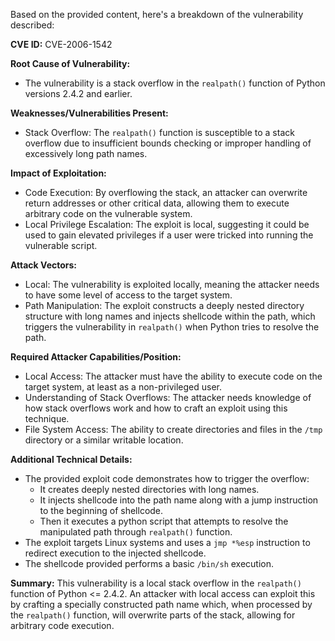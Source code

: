 Based on the provided content, here's a breakdown of the vulnerability described:

**CVE ID:** CVE-2006-1542

**Root Cause of Vulnerability:**
- The vulnerability is a stack overflow in the `realpath()` function of Python versions 2.4.2 and earlier.

**Weaknesses/Vulnerabilities Present:**
- Stack Overflow: The `realpath()` function is susceptible to a stack overflow due to insufficient bounds checking or improper handling of excessively long path names.

**Impact of Exploitation:**
- Code Execution: By overflowing the stack, an attacker can overwrite return addresses or other critical data, allowing them to execute arbitrary code on the vulnerable system.
- Local Privilege Escalation:  The exploit is local, suggesting it could be used to gain elevated privileges if a user were tricked into running the vulnerable script.

**Attack Vectors:**
- Local: The vulnerability is exploited locally, meaning the attacker needs to have some level of access to the target system.
- Path Manipulation: The exploit constructs a deeply nested directory structure with long names and injects shellcode within the path, which triggers the vulnerability in `realpath()` when Python tries to resolve the path.

**Required Attacker Capabilities/Position:**
- Local Access: The attacker must have the ability to execute code on the target system, at least as a non-privileged user.
- Understanding of Stack Overflows: The attacker needs knowledge of how stack overflows work and how to craft an exploit using this technique.
- File System Access: The ability to create directories and files in the `/tmp` directory or a similar writable location.

**Additional Technical Details:**
- The provided exploit code demonstrates how to trigger the overflow:
  - It creates deeply nested directories with long names.
  - It injects shellcode into the path name along with a jump instruction to the beginning of shellcode.
  - Then it executes a python script that attempts to resolve the manipulated path through `realpath()` function.
- The exploit targets Linux systems and uses a `jmp *%esp` instruction to redirect execution to the injected shellcode.
- The shellcode provided performs a basic `/bin/sh` execution.

**Summary:**
This vulnerability is a local stack overflow in the `realpath()` function of Python <= 2.4.2.  An attacker with local access can exploit this by crafting a specially constructed path name which, when processed by the `realpath()` function, will overwrite parts of the stack, allowing for arbitrary code execution.